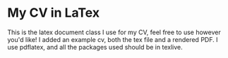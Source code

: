 # My CV in LaTex

This is the latex document class I use for my CV, feel free to use however you'd like! I added an example cv, both the tex file and a rendered PDF. I use pdflatex, and all the packages used should be in texlive.
